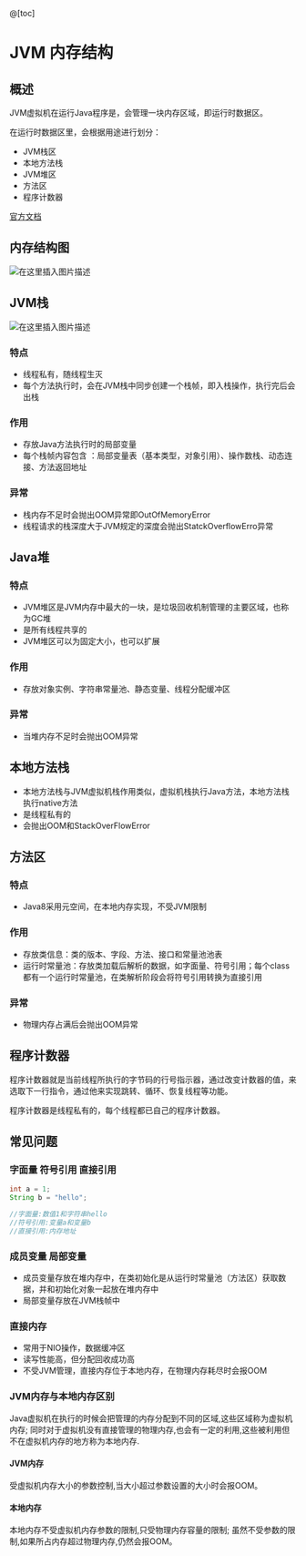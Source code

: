 @[toc]
# JVM 内存结构

## 概述

JVM虚拟机在运行Java程序是，会管理一块内存区域，即运行时数据区。

在运行时数据区里，会根据用途进行划分：

- JVM栈区
- 本地方法栈
- JVM堆区
- 方法区
- 程序计数器

[官方文档](https://docs.oracle.com/javase/specs/jvms/se8/html/)



## 内存结构图

![在这里插入图片描述](https://img-blog.csdnimg.cn/20210427143444653.png?x-oss-process=image/watermark,type_ZmFuZ3poZW5naGVpdGk,shadow_10,text_aHR0cHM6Ly9ibG9nLmNzZG4ubmV0L3FxXzE0ODc2MTMz,size_16,color_FFFFFF,t_70)





## JVM栈

![在这里插入图片描述](https://img-blog.csdnimg.cn/20210427160823236.png?x-oss-process=image/watermark,type_ZmFuZ3poZW5naGVpdGk,shadow_10,text_aHR0cHM6Ly9ibG9nLmNzZG4ubmV0L3FxXzE0ODc2MTMz,size_16,color_FFFFFF,t_70)

### 特点

- 线程私有，随线程生灭
- 每个方法执行时，会在JVM栈中同步创建一个栈帧，即入栈操作，执行完后会出栈

### 作用

- 存放Java方法执行时的局部变量
- 每个栈帧内容包含 ：局部变量表（基本类型，对象引用）、操作数栈、动态连接、方法返回地址

### 异常

- 栈内存不足时会抛出OOM异常即OutOfMemoryError
- 线程请求的栈深度大于JVM规定的深度会抛出StatckOverflowErro异常



## Java堆

### 特点

- JVM堆区是JVM内存中最大的一块，是垃圾回收机制管理的主要区域，也称为GC堆
- 是所有线程共享的
- JVM堆区可以为固定大小，也可以扩展

### 作用

- 存放对象实例、字符串常量池、静态变量、线程分配缓冲区

### 异常

- 当堆内存不足时会抛出OOM异常



## 本地方法栈

- 本地方法栈与JVM虚拟机栈作用类似，虚拟机栈执行Java方法，本地方法栈执行native方法
- 是线程私有的
- 会抛出OOM和StackOverFlowError



## 方法区

### 特点

- Java8采用元空间，在本地内存实现，不受JVM限制

### 作用

- 存放类信息：类的版本、字段、方法、接口和常量池池表
- 运行时常量池：存放类加载后解析的数据，如字面量、符号引用；每个class都有一个运行时常量池，在类解析阶段会将符号引用转换为直接引用

### 异常

- 物理内存占满后会抛出OOM异常



## 程序计数器

程序计数器就是当前线程所执行的字节码的行号指示器，通过改变计数器的值，来选取下一行指令，通过他来实现跳转、循环、恢复线程等功能。

程序计数器是线程私有的，每个线程都已自己的程序计数器。



## 常见问题

### 字面量 符号引用 直接引用

```java
int a = 1; 
String b = "hello"; 

//字面量:数值1和字符串hello 
//符号引用:变量a和变量b
//直接引用:内存地址
```



### 成员变量 局部变量

- 成员变量存放在堆内存中，在类初始化是从运行时常量池（方法区）获取数据，并和初始化对象一起放在堆内存中
- 局部变量存放在JVM栈帧中



### 直接内存

- 常用于NIO操作，数据缓冲区
- 读写性能高，但分配回收成功高
- 不受JVM管理，直接内存位于本地内存，在物理内存耗尽时会报OOM



### JVM内存与本地内存区别

Java虚拟机在执行的时候会把管理的内存分配到不同的区域,这些区域称为虚拟机内存; 同时对于虚拟机没有直接管理的物理内存,也会有一定的利用,这些被利用但不在虚拟机内存的地方称为本地内存.

#### JVM内存

受虚拟机内存大小的参数控制,当大小超过参数设置的大小时会报OOM。

#### 本地内存

本地内存不受虚拟机内存参数的限制,只受物理内存容量的限制; 虽然不受参数的限制,如果所占内存超过物理内存,仍然会报OOM。